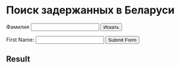 <script src="https://code.jquery.com/jquery-3.2.1.min.js"></script>
<script src="js/demo.js"></script>
 
# Поиск задержанных в Беларуси
 
<form id="target">
  <label>Фамилия</label>
  <input id="surname" type="text">
  <button id="search_submit" type="button">Искать</button>
</form>

<form id="myForm">
    <label>First Name:</label>
    <input type="text" name="first-name">
    <button type="button" id="submitBtn">Submit Form</button>
</form>

## Result
<div id="result"></div>